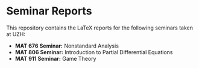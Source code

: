 # Seminar Reports

This repository contains the LaTeX reports for the following seminars taken at UZH:

* **MAT 676 Seminar:** Nonstandard Analysis
* **MAT 806 Seminar:** Introduction to Partial Differential Equations
* **MAT 911 Seminar:** Game Theory

